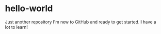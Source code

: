 # hello-world
Just another repository
I'm new to GitHub and ready to get started.
I have a lot to learn!
